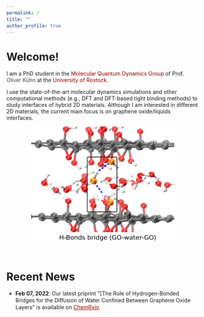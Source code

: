 ```yaml
---
permalink: /
title: ""
author_profile: true
---
```


Welcome!
======
I am a PhD student in the <a style="color: #8B0000; text-decoration:none" href="http://web.physik.uni-rostock.de/quantendynamik/index.html">Molecular Quantum Dynamics Group</a> of Prof. <a style="color: #454545; text-decoration:none" href="http://web.physik.uni-rostock.de/quantendynamik/staff/kuehn.html">Oliver Kühn</a> at the <a style="color: #8B0000; text-decoration:none" href="https://www.uni-rostock.de/">University of Rostock</a>. 

<!---
My <a style="color: #8B0000; text-decoration:none" href="/research/">research</a> focus on utilizing 
-->
I use the state-of-the-art molecular dynamics simulations and other computational methods (e.g., DFT and DFT-based tight binding methods) to study interfaces of hybrid 2D materials. Although I am interested in different 2D materials, the current main focus is on graphene oxide/liquids interfaces.

<div id="wrapper" style="width:100%; text-align:center">
 <img src="/images/GO-water-GO.png" alt="HBs bridge" width="375" height="300" class="center">
 </div><br /> 
<br /> 

Recent News
======
- **Feb 07, 2022**: Our latest priprint "[The Role of Hydrogen-Bonded Bridges for the Diﬀusion of Water Conﬁned Between Graphene Oxide Layers" is available on <a style="color: #8B0000;" href="https://chemrxiv.org/engage/chemrxiv/article-details/61fedc0ee0f52963f8a8e79a">ChemRxiv</a>.